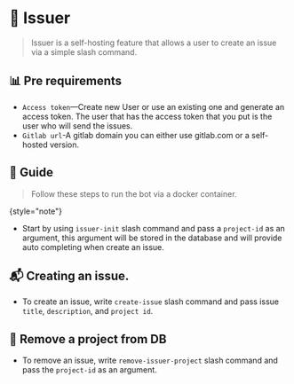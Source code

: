 # 📝 Issuer

> Issuer is a self-hosting feature that allows a user to create an issue via a simple slash command.
>

## 📊 Pre requirements

* `Access token`—Create new User or use an existing one and generate an access token. The user that has the access token that you put is the user who will send the issues. <br>
* `Gitlab url`-A gitlab domain you can either use gitlab.com or a self-hosted version.

## 📂 Guide

> Follow these steps to run the bot via a docker container.
>
{style="note"}

* Start by using `issuer-init` slash command and pass a `project-id` as an argument, this argument will be stored in the database and will provide auto completing when create an issue.

## 📬 Creating an issue.

* To create an issue, write `create-issue` slash command and pass issue `title`, `description`, and `project id`.

## 📔 Remove a project from DB

* To remove an issue, write `remove-issuer-project` slash command and pass the `project-id` as an argument.




